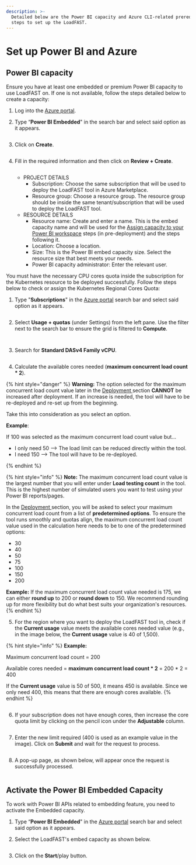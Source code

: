 ```yaml
---
description: >-
  Detailed below are the Power BI capacity and Azure CLI-related prerequisite
  steps to set up the LoadFAST.
---
```


# Set up Power BI and Azure

## Power BI capacity

Ensure you have at least one embedded or premium Power BI capacity to use LoadFAST on. If one is not available, follow the steps detailed below to create a capacity:

1. Log into the [Azure portal](https://portal.azure.com).&#x20;
2.  Type “**Power BI Embedded**" in the search bar and select said option as it appears.&#x20;

    <figure><img src="../../../.gitbook/assets/1.1 (2).png" alt=""><figcaption></figcaption></figure>
3.  Click on **Create**.&#x20;

    <figure><img src="../../../.gitbook/assets/1.2 (4).png" alt=""><figcaption></figcaption></figure>
4.  Fill in the required information and then click on **Review + Create**.&#x20;

    <figure><img src="../../../.gitbook/assets/1.3 (4).png" alt=""><figcaption></figcaption></figure>

    * PROJECT DETAILS
      * Subscription: Choose the same subscription that will be used to deploy the LoadFAST tool in Azure Marketplace.
      * Resource group: Choose a resource group. The resource group should be inside the same tenant/subscription that will be used to deploy the LoadFAST tool.
    * RESOURCE DETAILS
      * Resource name: Create and enter a name. This is the embed capacity name and will be used for the [Assign capacity to your Power BI workspace](https://maqsoftware.gitbook.io/pbi-load-analyzer-technical-documentation/setting-up/pre-deployment/set-up-and-configure-the-power-bi-tenant-settings#assign-capacity-to-your-power-bi-workspace) steps (in pre-deployment) and the steps following it.
      * Location: Choose a location.
      * Size: This is the Power BI embed capacity size. Select the resource size that best meets your needs.
      * Power BI capacity administrator: Enter the relevant user.

You must have the necessary CPU cores quota inside the subscription for the Kubernetes resource to be deployed successfully. Follow the steps below to check or assign the Kubernetes Regional Cores Quota:

1.  Type "**Subscriptions**" in the [Azure portal](https://portal.azure.com) search bar and select said option as it appears.

    <figure><img src="../../../.gitbook/assets/2.1 (1).png" alt=""><figcaption></figcaption></figure>
2.  Select **Usage + quotas** (under Settings) from the left pane. Use the filter next to the search bar to ensure the grid is filtered to **Compute**. &#x20;

    <figure><img src="../../../.gitbook/assets/2.13 (3).png" alt=""><figcaption></figcaption></figure>

    <figure><img src="../../../.gitbook/assets/2.14.png" alt=""><figcaption></figcaption></figure>
3.  Search for **Standard DASv4 Family vCPU**.&#x20;

    <figure><img src="../../../.gitbook/assets/2.8 (1) (1).png" alt=""><figcaption></figcaption></figure>
4.  Calculate the available cores needed (**maximum concurrent load count \* 2**).



{% hint style="danger" %}
**Warning:** The option selected for the maximum concurrent load count value later in the [Deployment ](https://maqsoftware.gitbook.io/pbi-load-analyzer-technical-documentation/setting-up/deployment/deploy-automatically-via-azure-marketplace)section **CANNOT** be increased after deployment. If an increase is needed, the tool will have to be re-deployed and re-set up from the beginning.

Take this into consideration as you select an option.

**Example**:

If 100 was selected as the maximum concurrent load count value but...

* I only need 50 --> The load limit can be reduced directly within the tool.
* I need 150 --> The tool will have to be re-deployed.

{% endhint %}



{% hint style="info" %}
**Note:** The maximum concurrent load count value is the largest number that you will enter under **Load testing count** in the tool. This is the highest number of simulated users you want to test using your Power BI reports/pages.



In the [Deployment ](https://maqsoftware.gitbook.io/pbi-load-analyzer-technical-documentation/setting-up/deployment/deploy-automatically-via-azure-marketplace)section, you will be asked to select your maximum concurrent load count from a list of **predetermined options**. To ensure the tool runs smoothly and quotas align, the maximum concurrent load count value used in the calculation here needs to be to one of the predetermined options:&#x20;

* 30
* 40
* 50
* 75
* 100
* 150
* 200



**Example:** If the maximum concurrent load count value needed is 175, we can either **round up** to 200 or **round down** to 150. We recommend rounding up for more flexibility but do what best suits your organization's resources.
{% endhint %}

5.  For the region where you want to deploy the LoadFAST tool in, check if the **Current usage** value meets the available cores needed value (e.g., in the image below, the **Current usage** value is 40 of 1,500). &#x20;



{% hint style="info" %}
**Example:**&#x20;

Maximum concurrent load count = 200&#x20;

Available cores needed = **maximum concurrent load count \* 2** = 200 \* 2 = 400&#x20;

If the **Current usage** value is 50 of 500, it means 450 is available. Since we only need 400, this means that there are enough cores available.
{% endhint %}
<figure><img src="../../../.gitbook/assets/2.9 (1) (1).png" alt=""><figcaption></figcaption></figure>

6.  If your subscription does not have enough cores, then increase the core quota limit by clicking on the pencil icon under the **Adjustable** column.&#x20;

    <figure><img src="../../../.gitbook/assets/2.10 (3).png" alt=""><figcaption></figcaption></figure>
7.  Enter the new limit required (400 is used as an example value in the image). Click on **Submit** and wait for the request to process.&#x20;

    <figure><img src="../../../.gitbook/assets/2.11 (3).png" alt=""><figcaption></figcaption></figure>
8.  A pop-up page, as shown below, will appear once the request is successfully processed.&#x20;

    <figure><img src="../../../.gitbook/assets/8a9hi6uj.png" alt=""><figcaption></figcaption></figure>

## Activate the Power BI Embedded Capacity

To work with Power BI APIs related to embedding feature, you need to activate the Embedded capacity.

1. Type “**Power BI Embedded**" in the [Azure portal](https://portal.azure.com/) search bar and select said option as it appears.
2.  Select the LoadFAST's embed capacity as shown below.

    <figure><img src="https://maqsoftware.gitbook.io/~gitbook/image?url=https%3A%2F%2F2643060172-files.gitbook.io%2F%7E%2Ffiles%2Fv0%2Fb%2Fgitbook-x-prod.appspot.com%2Fo%2Fspaces%252FIwWVFb1sEdUq6IwVu5D2%252Fuploads%252FGuYF5ZJELoEDDJfODVCr%252F13.2.png%3Falt%3Dmedia%26token%3De60a748b-b9c1-416e-9fec-eead6ef18037&#x26;width=768&#x26;dpr=4&#x26;quality=100&#x26;sign=749d9bd6&#x26;sv=2" alt=""><figcaption></figcaption></figure>
3.  Click on the **Start**/play button.

    <figure><img src="https://maqsoftware.gitbook.io/~gitbook/image?url=https%3A%2F%2F2643060172-files.gitbook.io%2F%7E%2Ffiles%2Fv0%2Fb%2Fgitbook-x-prod.appspot.com%2Fo%2Fspaces%252FIwWVFb1sEdUq6IwVu5D2%252Fuploads%252F9UN4G9ktJnlgzC1XNP8S%252F13.3.png%3Falt%3Dmedia%26token%3De29c3c77-4497-4afe-86f4-f12d655f03f1&#x26;width=768&#x26;dpr=4&#x26;quality=100&#x26;sign=12a80af3&#x26;sv=2" alt=""><figcaption></figcaption></figure>
